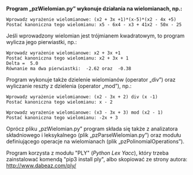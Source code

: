 **Program „pzWielomian.py” wykonuje działania na wielomianach, np.:**

    Wprowadz wyrażenie wielomianowe: (x2 + 3x +1)*(x-5)*(x2 - 4x +5)
    Postać kanoniczna tego wielomianu: x5 - 6x4 - x3 + 41x2 - 50x - 25

Jeśli wprowadzony wielomian jest trójmianem kwadratowym, to program wylicza jego pierwiastki, np.:

	Wprowadz wyrażenie wielomianowe: x2 + 3x +1
	Postać kanoniczna tego wielomianu: x2 + 3x + 1
	Delta =  5.0
	Równanie ma dwa pierwiastki:  -2.62 oraz  -0.38

Program wykonuje także dzielenie wielomianów (operator „div”) oraz wyliczanie reszty z dzielenia (operator „mod”), np.:

    Wprowadz wyrażenie wielomianowe: (x2 - 3x + 2) div (x -1)
    Postać kanoniczna tego wielomianu: x - 2

    Wprowadz wyrażenie wielomianowe: (x3 - 3x + 3) mod (x2 - 1)
    Postać kanoniczna tego wielomianu: -2x + 3

Oprócz pliku „pzWielomian.py” program składa się także z analizatora składniowego i leksykalnego (plik 
„pzParseWielomian.py”) oraz modułu definiującego operacje na wielomianach (plik „pzPolinomialOperations”).

Program korzysta z modułu "PLY" (_Python Lex Yacc_), który trzeba zainstalować komendą "pip3 install ply",
albo skopiować ze strony autora: http://www.dabeaz.com/ply/